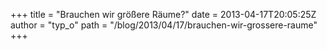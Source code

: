 +++
title = "Brauchen wir größere Räume?"
date = 2013-04-17T20:05:25Z
author = "typ_o"
path = "/blog/2013/04/17/brauchen-wir-grossere-raume"
+++
